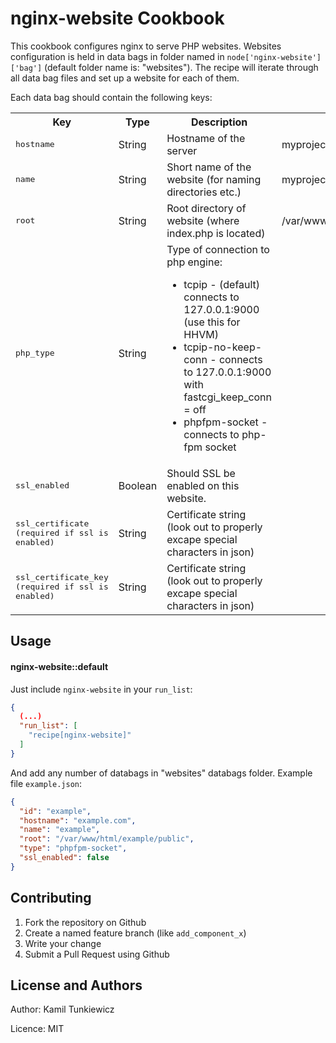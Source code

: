 nginx-website Cookbook
=================
This cookbook configures nginx to serve PHP websites.
Websites configuration is held in data bags in folder named in `node['nginx-website']['bag']` (default folder name is: "websites").
The recipe will iterate through all data bag files and set up a website for each of them.

Each data bag should contain the following keys:

<table>
  <tr>
    <th>Key</th>
    <th>Type</th>
    <th>Description</th>
    <th>Example</th>
  </tr>
  <tr>
    <td><tt>hostname</tt></td>
    <td>String</td>
    <td>Hostname of the server</td>
    <td>myproject.dev</td>
  </tr>
  <tr>
    <td><tt>name</tt></td>
    <td>String</td>
    <td>Short name of the website (for naming directories etc.)</td>
    <td>myproject</td>
  </tr>
  <tr>
    <td><tt>root</tt></td>
    <td>String</td>
    <td>Root directory of website (where index.php is located)</td>
    <td>/var/www/html/myproject/public</td>
  </tr>
  <tr>
    <td><tt>php_type</tt></td>
    <td>String</td>
    <td>Type of connection to php engine:
      <ul>
        <li>tcpip - (default) connects to 127.0.0.1:9000 (use this for HHVM)</li>
        <li>tcpip-no-keep-conn - connects to 127.0.0.1:9000 with fastcgi_keep_conn = off</li>
        <li>phpfpm-socket - connects to php-fpm socket</li>
      </ul>
    </td>
    <td></td>
  </tr>
  <tr>
    <td><tt>ssl_enabled</tt></td>
    <td>Boolean</td>
    <td>Should SSL be enabled on this website.</td>
    <td></td>
  </tr>
  <tr>
    <td><tt>ssl_certificate (required if ssl is enabled)</tt></td>
    <td>String</td>
    <td>Certificate string (look out to properly excape special characters in json)</td>
    <td></td>
  </tr>
  <tr>
    <td><tt>ssl_certificate_key (required if ssl is enabled)</tt></td>
    <td>String</td>
    <td>Certificate string (look out to properly excape special characters in json)</td>
    <td></td>
  </tr>
</table>

Usage
-----

#### nginx-website::default
Just include `nginx-website` in your `run_list`:

```json
{
  (...)
  "run_list": [
    "recipe[nginx-website]"
  ]
}
```

And add any number of databags in "websites" databags folder. Example file `example.json`:
```json
{
  "id": "example",
  "hostname": "example.com",
  "name": "example",
  "root": "/var/www/html/example/public",
  "type": "phpfpm-socket",
  "ssl_enabled": false
}
```

Contributing
------------

1. Fork the repository on Github
2. Create a named feature branch (like `add_component_x`)
3. Write your change
4. Submit a Pull Request using Github

License and Authors
-------------------

Author: Kamil Tunkiewicz

Licence: MIT
